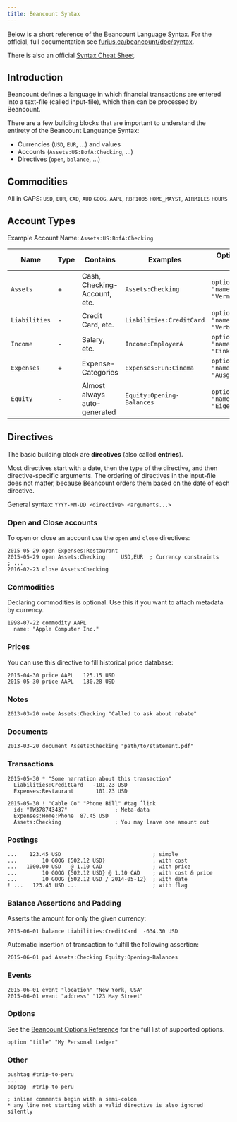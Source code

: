 ```yaml
---
title: Beancount Syntax
---
```


Below is a short reference of the Beancount Language Syntax. For the official, full documentation see [furius.ca/beancount/doc/syntax](http://furius.ca/beancount/doc/syntax).

There is also an official [Syntax Cheat Sheet](http://furius.ca/beancount/doc/cheatsheet).

## Introduction

Beancount defines a language in which financial transactions are entered into a text-file (called input-file), which then can be processed by Beancount.

There are a few building blocks that are important to understand the entirety of the Beancount Languange Syntax:

- Currencies (`USD`, `EUR`, ...) and values
- Accounts (`Assets:US:BofA:Checking`, ...)
- Directives (`open`, `balance`, ...)

## Commodities

All in CAPS: `USD`, `EUR`, `CAD`, `AUD` `GOOG`, `AAPL`, `RBF1005` `HOME_MAYST`,
`AIRMILES` `HOURS`

## Account Types

Example Account Name: `Assets:US:BofA:Checking`

| Name          | Type | Contains                     | Examples                        | Option to change name                           |
|---------------|------|------------------------------|---------------------------------|-------------------------------------------------|
| `Assets`      | +    | Cash, Checking-Account, etc. | `Assets:Checking`         | `option "name_assets" "Vermoegen"`              |
| `Liabilities` | -    | Credit Card, etc.            | `Liabilities:CreditCard`  | `option "name_liabilities" "Verbindlichkeiten"` |
| `Income`      | -    | Salary, etc.                 | `Income:EmployerA`        | `option "name_income" "Einkommen"`              |
| `Expenses`    | +    | Expense-Categories           | `Expenses:Fun:Cinema`     | `option "name_expenses" "Ausgaben"`             |
| `Equity`      | -    | Almost always auto-generated | `Equity:Opening-Balances` | `option "name_equity" "Eigenkapital"`           |


## Directives

The basic building block are **directives** (also called **entries**).

Most directives start with a date, then the type of the directive, and then directive-specific arguments. The ordering of directives in the input-file does not matter, because Beancount orders them based on the date of each directive.

General syntax: `YYYY-MM-DD <directive> <arguments...>`

### Open and Close accounts

To open or close an account use the `open` and `close` directives:

```beancount
2015-05-29 open Expenses:Restaurant
2015-05-29 open Assets:Checking     USD,EUR  ; Currency constraints
; ...
2016-02-23 close Assets:Checking
```

### Commodities

Declaring commodities is optional. Use this if you want to attach metadata by currency.

```beancount
1998-07-22 commodity AAPL
  name: "Apple Computer Inc."
```

### Prices

You can use this directive to fill historical price database:

```beancount
2015-04-30 price AAPL   125.15 USD
2015-05-30 price AAPL   130.28 USD
```

### Notes

```beancount
2013-03-20 note Assets:Checking "Called to ask about rebate"
```

### Documents

```beancount
2013-03-20 document Assets:Checking "path/to/statement.pdf"
```

### Transactions

```beancount
2015-05-30 * "Some narration about this transaction"
  Liabilities:CreditCard   -101.23 USD
  Expenses:Restaurant       101.23 USD

2015-05-30 ! "Cable Co" "Phone Bill" #tag ˆlink
  id: "TW378743437"               ; Meta-data
  Expenses:Home:Phone  87.45 USD
  Assets:Checking                 ; You may leave one amount out
```

### Postings

```beancount
...    123.45 USD                             ; simple
...        10 GOOG {502.12 USD}               ; with cost
...   1000.00 USD   @ 1.10 CAD                ; with price
...        10 GOOG {502.12 USD} @ 1.10 CAD    ; with cost & price
...        10 GOOG {502.12 USD / 2014-05-12}  ; with date
! ...   123.45 USD ...                        ; with flag
```

### Balance Assertions and Padding

Asserts the amount for only the given currency:

```beancount
2015-06-01 balance Liabilities:CreditCard  -634.30 USD
```

Automatic insertion of transaction to fulfill the following assertion:

```beancount
2015-06-01 pad Assets:Checking Equity:Opening-Balances
```

### Events

```beancount
2015-06-01 event "location" "New York, USA"
2015-06-01 event "address" "123 May Street"
```

### Options

See the [Beancount Options Reference](http://furius.ca/beancount/doc/options)
for the full list of supported options.

```beancount
option "title" "My Personal Ledger"
```

### Other

```beancount
pushtag #trip-to-peru
...
poptag  #trip-to-peru
```

```beancount
; inline comments begin with a semi-colon
* any line not starting with a valid directive is also ignored silently
```
